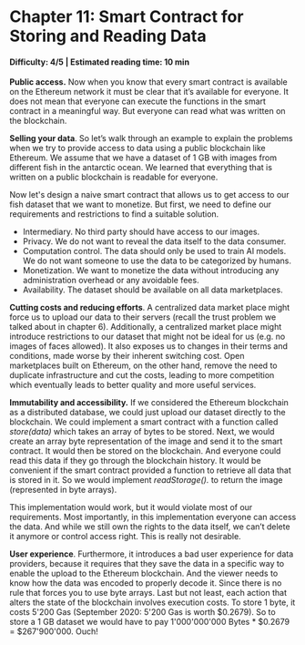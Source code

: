 # Chapter 11: Smart Contract for Storing and Reading Data
#### Difficulty: **4/5** \| Estimated reading time: **10 min**

<dialog character="jellyfish">These new species have absolutely incredible behaviors. They can do a lot of things, and more!</dialog>

**Public access.** Now when you know that every smart contract is available on the Ethereum network it must be clear that it’s available for everyone. It does not mean that everyone can execute the functions in the smart contract in a meaningful way. But everyone can read what was written on the blockchain.

**Selling your data**. So let’s walk through an example to explain the problems when we try to provide access to data using a public blockchain like Ethereum. We assume that we have a dataset of 1 GB with images from different fish in the antarctic ocean. We learned that everything that is written on a public blockchain is readable for everyone.

Now let's design a naive smart contract that allows us to get access to our fish dataset that we want to monetize. But first, we need to define our requirements and restrictions to find a suitable solution.

- Intermediary. No third party should have access to our images. 
- Privacy. We do not want to reveal the data itself to the data consumer.
- Computation control. The data should only be used to train AI models. We do not want someone to use the data to be categorized by humans.
- Monetization. We want to monetize the data without introducing any administration overhead or any avoidable fees.
- Availability. The dataset should be available on all data marketplaces.

**Cutting costs and reducing efforts**. A centralized data market place might force us to upload our data to their servers (recall the trust problem we talked about in chapter 6). Additionally, a centralized market place might introduce restrictions to our dataset that might not be ideal for us (e.g. no images of faces allowed). It also exposes us to changes in their terms and conditions, made worse by their inherent switching cost. Open marketplaces built on Ethereum, on the other hand, remove the need to duplicate infrastructure and cut the costs, leading to more competition which eventually leads to better quality and more useful services.

**Immutability and accessibility.** If we considered the Ethereum blockchain as a distributed database, we could just upload our dataset directly to the blockchain. We could implement a smart contract with a function called *store(data)* which takes an array of bytes to be stored. Next, we would create an array byte representation of the image and send it to the smart contract. It would then be stored on the blockchain. And everyone could read this data if they go through the blockchain history. It would be convenient if the smart contract provided a function to retrieve all data that is stored in it. So we would implement *readStorage().* to return the image (represented in byte arrays).

This implementation would work, but it would violate most of our requirements. Most importantly, in this implementation everyone can access the data. And while we still own the rights to the data itself, we can’t delete it anymore or control access right. This is really not desirable.

**User experience**. Furthermore, it introduces a bad user experience for data providers, because it requires that they save the data in a specific way to enable the upload to the Ethereum blockchain. And the viewer needs to know how the data was encoded to properly decode it. Since there is no rule that forces you to use byte arrays. Last but not least, each action that alters the state of the blockchain involves execution costs. To store 1 byte, it costs 5'200 Gas (September 2020: 5'200 Gas is worth $0.2679). So to store a 1 GB dataset we would have to pay 1'000'000'000 Bytes * $0.2679 = $267'900'000. Ouch!

